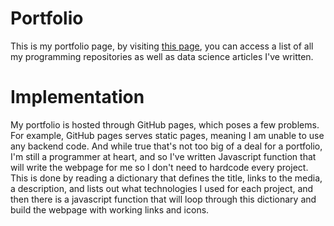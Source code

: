 # Portfolio

This is my portfolio page, by visiting [this page](https://RCD2020.github.io), you can access a list of all my programming repositories as well as data science articles I've written.

# Implementation

My portfolio is hosted through GitHub pages, which poses a few problems. For example, GitHub pages serves static pages, meaning I am unable to use any backend code. And while true that's not too big of a deal for a portfolio, I'm still a programmer at heart, and so I've written Javascript function that will write the webpage for me so I don't need to hardcode every project. This is done by reading a dictionary that defines the title, links to the media, a description, and lists out what technologies I used for each project, and then there is a javascript function that will loop through this dictionary and build the webpage with working links and icons.
